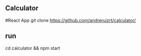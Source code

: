 ## Calculator
#React App
git clone https://github.com/andreruizrt/calculator/

## run
cd calculator && npm start
